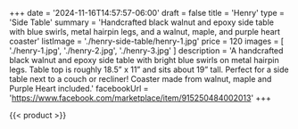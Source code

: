 +++
date = '2024-11-16T14:57:57-06:00'
draft = false
title = 'Henry'
type = 'Side Table'
summary = 'Handcrafted black walnut and epoxy side table with blue swirls, metal hairpin legs, and a walnut, maple, and purple heart coaster'
listImage = './henry-side-table/henry-1.jpg'
price = 120
images = [
    './henry-1.jpg',
    './henry-2.jpg',
    './henry-3.jpg'
]
description = 'A handcrafted black walnut and epoxy side table with bright blue swirls on metal hairpin legs.  Table top is roughly 18.5” x 11” and sits about 19” tall. Perfect for a side table next to a couch or recliner!  Coaster made from walnut, maple and Purple Heart included.'
facebookUrl = 'https://www.facebook.com/marketplace/item/915250484002013'
+++

{{< product >}}